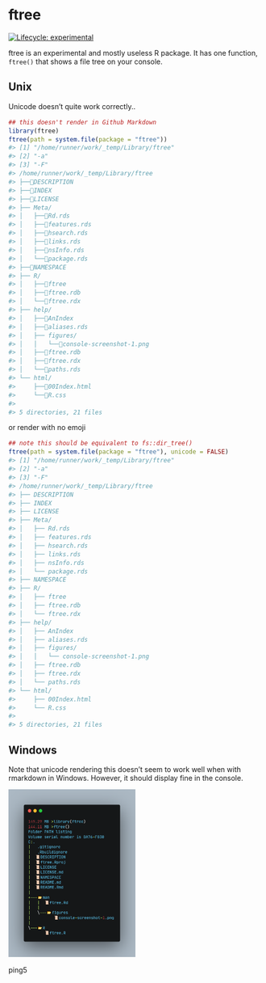 
<!-- README.md is generated from README.Rmd. Please edit that file -->

# ftree

<!-- badges: start -->

[![Lifecycle:
experimental](https://img.shields.io/badge/lifecycle-experimental-orange.svg)](https://lifecycle.r-lib.org/articles/stages.html#experimental)
<!-- badges: end -->

ftree is an experimental and mostly useless R package. It has one
function, `ftree()` that shows a file tree on your console.

## Unix

Unicode doesn’t quite work correctly..

``` r
## this doesn't render in Github Markdown
library(ftree)
ftree(path = system.file(package = "ftree"))
#> [1] "/home/runner/work/_temp/Library/ftree"
#> [2] "-a"                                   
#> [3] "-F"                                   
#> /home/runner/work/_temp/Library/ftree
#> ├──🧾DESCRIPTION
#> ├──🧾INDEX
#> ├──🧾LICENSE
#> ├── Meta/
#> │   ├──🧾Rd.rds
#> │   ├──🧾features.rds
#> │   ├──🧾hsearch.rds
#> │   ├──🧾links.rds
#> │   ├──🧾nsInfo.rds
#> │   └──🧾package.rds
#> ├──🧾NAMESPACE
#> ├── R/
#> │   ├──🧾ftree
#> │   ├──🧾ftree.rdb
#> │   └──🧾ftree.rdx
#> ├── help/
#> │   ├──🧾AnIndex
#> │   ├──🧾aliases.rds
#> │   ├── figures/
#> │   │   └──🧾console-screenshot-1.png
#> │   ├──🧾ftree.rdb
#> │   ├──🧾ftree.rdx
#> │   └──🧾paths.rds
#> └── html/
#>     ├──🧾00Index.html
#>     └──🧾R.css
#> 
#> 5 directories, 21 files
```

or render with no emoji

``` r
## note this should be equivalent to fs::dir_tree()
ftree(path = system.file(package = "ftree"), unicode = FALSE)
#> [1] "/home/runner/work/_temp/Library/ftree"
#> [2] "-a"                                   
#> [3] "-F"                                   
#> /home/runner/work/_temp/Library/ftree
#> ├── DESCRIPTION
#> ├── INDEX
#> ├── LICENSE
#> ├── Meta/
#> │   ├── Rd.rds
#> │   ├── features.rds
#> │   ├── hsearch.rds
#> │   ├── links.rds
#> │   ├── nsInfo.rds
#> │   └── package.rds
#> ├── NAMESPACE
#> ├── R/
#> │   ├── ftree
#> │   ├── ftree.rdb
#> │   └── ftree.rdx
#> ├── help/
#> │   ├── AnIndex
#> │   ├── aliases.rds
#> │   ├── figures/
#> │   │   └── console-screenshot-1.png
#> │   ├── ftree.rdb
#> │   ├── ftree.rdx
#> │   └── paths.rds
#> └── html/
#>     ├── 00Index.html
#>     └── R.css
#> 
#> 5 directories, 21 files
```

## Windows

Note that unicode rendering this doesn’t seem to work well when with
rmarkdown in Windows. However, it should display fine in the console.

<img src="man/figures/console-screenshot-1.png" width="50%" />

ping5
